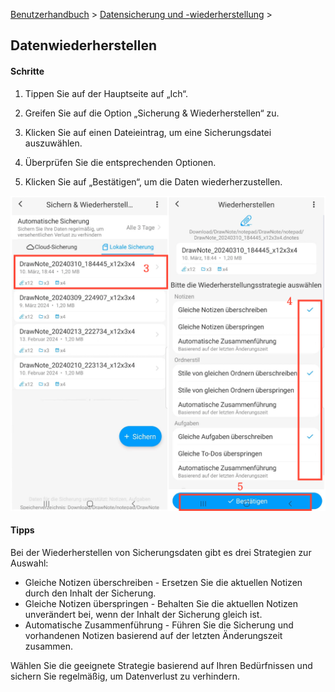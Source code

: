 [Benutzerhandbuch](/dragonnest/drawnote/manual/de) > [Datensicherung und -wiederherstellung](/dragonnest/drawnote/manual/de/daten_sicherung_und_wiederherstellung) >

Datenwiederherstellen
---
#### Schritte

1. Tippen Sie auf der Hauptseite auf „Ich“.

2. Greifen Sie auf die Option „Sicherung & Wiederherstellen“ zu.

3. Klicken Sie auf einen Dateieintrag, um eine Sicherungsdatei auszuwählen.

4. Überprüfen Sie die entsprechenden Optionen.

5. Klicken Sie auf „Bestätigen“, um die Daten wiederherzustellen.

![Datenwiederherstellung](imgs/data_recovery.png)

#### Tipps
Bei der Wiederherstellen von Sicherungsdaten gibt es drei Strategien zur Auswahl:

- Gleiche Notizen überschreiben - Ersetzen Sie die aktuellen Notizen durch den Inhalt der Sicherung.
- Gleiche Notizen überspringen - Behalten Sie die aktuellen Notizen unverändert bei, wenn der Inhalt der Sicherung gleich ist.
- Automatische Zusammenführung - Führen Sie die Sicherung und vorhandenen Notizen basierend auf der letzten Änderungszeit zusammen.

Wählen Sie die geeignete Strategie basierend auf Ihren Bedürfnissen und sichern Sie regelmäßig, um Datenverlust zu verhindern.